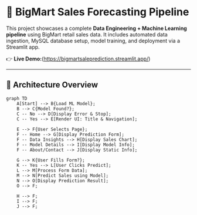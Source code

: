 # 🛒 BigMart Sales Forecasting Pipeline

This project showcases a complete **Data Engineering + Machine Learning pipeline** using BigMart retail sales data. It includes automated data ingestion, MySQL database setup, model training, and deployment via a Streamlit app.

👉 **Live Demo:**(https://bigmartsaleprediction.streamlit.app/)

---

## 🧱 Architecture Overview

```mermaid
graph TD
    A[Start] --> B{Load ML Model};
    B --> C{Model Found?};
    C -- No --> D[Display Error & Stop];
    C -- Yes --> E[Render UI: Title & Navigation];
    
    E --> F{User Selects Page};
    F -- Home --> G[Display Prediction Form];
    F -- Data Insights --> H[Display Sales Chart];
    F -- Model Details --> I[Display Model Info];
    F -- About/Contact --> J[Display Static Info];

    G --> K{User Fills Form?};
    K -- Yes --> L[User Clicks Predict];
    L --> M[Process Form Data];
    M --> N[Predict Sales using Model];
    N --> O[Display Prediction Result];
    O --> F;
    
    H --> F;
    I --> F;
    J --> F;
```
